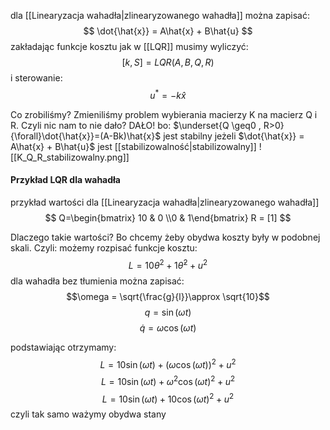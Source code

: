 dla [[Linearyzacja wahadła|zlinearyzowanego wahadła]] można zapisać:
$$ \dot{\hat{x}} = A\hat{x} + B\hat{u} $$
zakładając funkcje kosztu jak w [[LQR]] musimy wyliczyć:
$$[k, S] = LQR(A,B,Q,R)$$
i sterowanie:
$$u^* = -k\hat{x}$$

Co zrobiliśmy?
Zmieniliśmy problem wybierania macierzy K na macierz Q i R.
Czyli nic nam to nie dało?
DAŁO!   bo:
$\underset{Q \geq0 , R>0}{\forall}\dot{\hat{x}}=(A-Bk)\hat{x}$ jest stabilny jeżeli $\dot{\hat{x}} = A\hat{x} + B\hat{u}$ jest [[stabilizowalność|stabilizowalny]]
![[K_Q_R_stabilizowalny.png]]



#### Przykład LQR dla wahadła
przykład wartości dla [[Linearyzacja wahadła|zlinearyzowanego wahadła]]
$$ Q=\begin{bmatrix} 10 & 0 \\0 & 1\end{bmatrix} R = [1] $$

Dlaczego takie wartości?
Bo chcemy żeby obydwa koszty były w podobnej skali. 
Czyli:
możemy rozpisać funkcje kosztu:
$$ L = 10\theta^2 + 1\dot{\theta}^2 + u^2 $$
dla wahadła bez tłumienia można zapisać:
$$\omega = \sqrt{\frac{g}{l}}\approx \sqrt{10}$$
$$ q= \sin(\omega t) $$
$$ \dot{q}=\omega \cos(\omega t) $$

podstawiając otrzymamy:
$$ L = 10\sin(\omega t) + (\omega \cos(\omega t))^2 + u^2 $$
$$ L = 10\sin(\omega t) + \omega^2 \cos(\omega t)^2 + u^2 $$
$$ L = 10\sin(\omega t) + 10  \cos(\omega t)^2 + u^2 $$
czyli tak samo ważymy obydwa stany